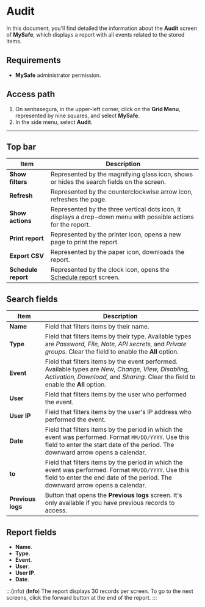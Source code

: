 # Audit

In this document, you'll find detailed the information about the **Audit** screen of **MySafe**, which displays a report with all events related to the stored items.

## Requirements

* **MySafe** administrator permission.

## Access path

1. On senhasegura, in the upper-left corner, click on the **Grid Menu**, represented by nine squares, and select **MySafe**.
2. In the side menu, select **Audit**.

***

## Top bar

**Item** | **Description**
|---|---|
**Show filters** | Represented by the magnifying glass icon, shows or hides the search fields on the screen.
**Refresh** | Represented by the counterclockwise arrow icon, refreshes the page.
**Show actions** | Represented by the three vertical dots icon, it displays a drop-down menu with possible actions for the report.
**Print report** | Represented by the printer icon, opens a new page to print the report.
**Export CSV** | Represented by the paper icon, downloads the report.
**Schedule report** | Represented by the clock icon, opens the [Schedule report](/v3-33/docs/general-information-how-to-issue-download-and-schedule-device-reports) screen.

## Search fields

**Item** | **Description**
|---|---|
**Name** | Field that filters items by their name.
**Type** | Field that filters items by their type. Available types are *Password, File, Note, API secrets,* and *Private groups*. Clear the field to enable the **All** option.
**Event** | Field that filters items by the event performed. Available types are *New, Change, View, Disabling, Activation, Download,* and *Sharing.* Clear the field to enable the **All** option.
**User** | Field that filters items by the user who performed the event.
**User IP** | Field that filters items by the user's IP address who performed the event.
**Date** | Field that filters items by the period in which the event was performed. Format `MM/DD/YYYY`. Use this field to enter the start date of the period. The downward arrow opens a calendar.
**to** | Field that filters items by the period in which the event was performed. Format `MM/DD/YYYY`. Use this field to enter the end date of the period. The downward arrow opens a calendar.
**Previous logs** | Button that opens the **Previous logs** screen. It's only available if you have previous records to access.

## Report fields

* **Name**.
* **Type**.
* **Event**.
* **User**.
* **User IP**.
* **Date**.

:::(info) (**Info**)
The report displays 30 records per screen. To go to the next screens, click the forward button at the end of the report.
:::